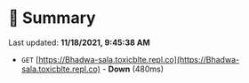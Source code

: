 # 📖 Summary
Last updated: **11/18/2021, 9:45:38 AM**

- `GET` [https://Bhadwa-sala.toxicblte.repl.co](https://Bhadwa-sala.toxicblte.repl.co) - **Down** (480ms)
